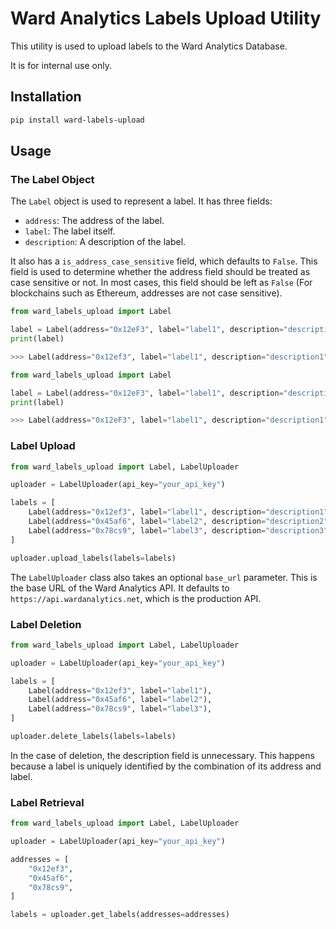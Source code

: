 # Ward Analytics Labels Upload Utility

This utility is used to upload labels to the Ward Analytics Database.

It is for internal use only.

## Installation

```bash
pip install ward-labels-upload
```

## Usage

### The Label Object

The `Label` object is used to represent a label. It has three fields:
- `address`: The address of the label.
- `label`: The label itself.
- `description`: A description of the label.

It also has a `is_address_case_sensitive` field, which defaults to `False`. This field is used to determine whether the address field should be treated as case sensitive or not. In most cases, this field should be left as `False` (For blockchains such as Ethereum, addresses are not case sensitive).

``` python
from ward_labels_upload import Label

label = Label(address="0x12eF3", label="label1", description="description1")
print(label)

>>> Label(address="0x12ef3", label="label1", description="description1", is_address_case_sensitive=False)
```

``` python
from ward_labels_upload import Label

label = Label(address="0x12eF3", label="label1", description="description1", is_address_case_sensitive=True)
print(label)

>>> Label(address="0x12eF3", label="label1", description="description1", is_address_case_sensitive=True)
```

### Label Upload

```python
from ward_labels_upload import Label, LabelUploader

uploader = LabelUploader(api_key="your_api_key")

labels = [
    Label(address="0x12ef3", label="label1", description="description1"),
    Label(address="0x45af6", label="label2", description="description2"),
    Label(address="0x78cs9", label="label3", description="description3"),
]

uploader.upload_labels(labels=labels)
```
The `LabelUploader` class also takes an optional `base_url` parameter. This is the base URL of the Ward Analytics API. It defaults to `https://api.wardanalytics.net`, which is the production API.

### Label Deletion

```python
from ward_labels_upload import Label, LabelUploader

uploader = LabelUploader(api_key="your_api_key")

labels = [
    Label(address="0x12ef3", label="label1"),
    Label(address="0x45af6", label="label2"),
    Label(address="0x78cs9", label="label3"),
]

uploader.delete_labels(labels=labels)
```
In the case of deletion, the description field is unnecessary. This happens because a label is uniquely identified by the combination of its address and label.

### Label Retrieval

```python
from ward_labels_upload import Label, LabelUploader

uploader = LabelUploader(api_key="your_api_key")

addresses = [
    "0x12ef3",
    "0x45af6",
    "0x78cs9",
]

labels = uploader.get_labels(addresses=addresses)
```